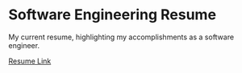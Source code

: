 # Software Engineering Resume

My current resume, highlighting my accomplishments as a software engineer.

[Resume Link](resume.pdf)
